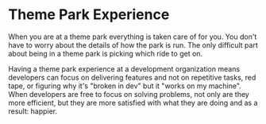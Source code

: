 # Theme Park Experience

When you are at a theme park everything is taken care of for you. You don't have
to worry about the details of how the park is run. The only difficult part about
being in a theme park is picking which ride to get on.

Having a theme park experience at a development organization means developers
can focus on delivering features and not on repetitive tasks, red tape, or
figuring why it's "broken in dev" but it "works on my machine". When developers
are free to focus on solving problems, not only are they more efficient, but
they are more satisfied with what they are doing and as a result: happier.
